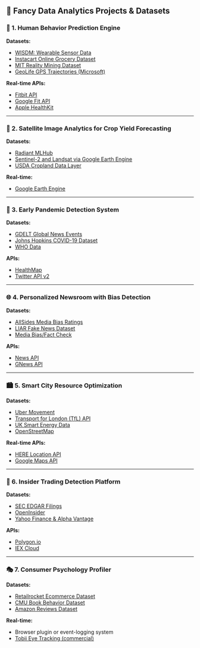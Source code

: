 ## 🚀 Fancy Data Analytics Projects & Datasets

### 🧠 1. Human Behavior Prediction Engine
**Datasets:**
- [WISDM: Wearable Sensor Data](https://www.cis.fordham.edu/wisdm/dataset.php)
- [Instacart Online Grocery Dataset](https://www.instacart.com/datasets/grocery-shopping-2017)
- [MIT Reality Mining Dataset](http://realitycommons.media.mit.edu/realitymining.html)
- [GeoLife GPS Trajectories (Microsoft)](https://www.microsoft.com/en-us/research/project/geolife-building-social-networks-using-human-location-history/)

**Real-time APIs:**
- [Fitbit API](https://dev.fitbit.com/build/reference/web-api/)
- [Google Fit API](https://developers.google.com/fit)
- [Apple HealthKit](https://developer.apple.com/healthkit/)

---

### 📡 2. Satellite Image Analytics for Crop Yield Forecasting
**Datasets:**
- [Radiant MLHub](https://mlhub.earth/)
- [Sentinel-2 and Landsat via Google Earth Engine](https://earthengine.google.com/datasets/)
- [USDA Cropland Data Layer](https://nassgeodata.gmu.edu/CropScape/)

**Real-time:**
- [Google Earth Engine](https://earthengine.google.com/)

---

### 🦠 3. Early Pandemic Detection System
**Datasets:**
- [GDELT Global News Events](https://www.gdeltproject.org/)
- [Johns Hopkins COVID-19 Dataset](https://github.com/CSSEGISandData/COVID-19)
- [WHO Data](https://data.who.int/)

**APIs:**
- [HealthMap](https://www.healthmap.org/)
- [Twitter API v2](https://developer.twitter.com/)

---

### 🌐 4. Personalized Newsroom with Bias Detection
**Datasets:**
- [AllSides Media Bias Ratings](https://www.allsides.com/media-bias/media-bias-ratings)
- [LIAR Fake News Dataset](https://www.cs.ucsb.edu/~william/data/liar_dataset.zip)
- [Media Bias/Fact Check](https://mediabiasfactcheck.com/)

**APIs:**
- [News API](https://newsapi.org/)
- [GNews API](https://gnews.io/)

---

### 🏙️ 5. Smart City Resource Optimization
**Datasets:**
- [Uber Movement](https://movement.uber.com/)
- [Transport for London (TfL) API](https://api.tfl.gov.uk/)
- [UK Smart Energy Data](https://data.gov.uk/dataset/electricity-consumption-statistics)
- [OpenStreetMap](https://www.openstreetmap.org/)

**Real-time APIs:**
- [HERE Location API](https://developer.here.com/)
- [Google Maps API](https://developers.google.com/maps/documentation)

---

### 💸 6. Insider Trading Detection Platform
**Datasets:**
- [SEC EDGAR Filings](https://www.sec.gov/edgar/search/)
- [OpenInsider](https://www.openinsider.com/)
- [Yahoo Finance & Alpha Vantage](https://www.alphavantage.co/)

**APIs:**
- [Polygon.io](https://polygon.io/)
- [IEX Cloud](https://iexcloud.io/)

---

### 🎭 7. Consumer Psychology Profiler
**Datasets:**
- [Retailrocket Ecommerce Dataset](https://www.kaggle.com/datasets/retailrocket/ecommerce-dataset)
- [CMU Book Behavior Dataset](http://www.cs.cmu.edu/~fmri/plosone/)
- [Amazon Reviews Dataset](https://nijianmo.github.io/amazon/index.html)

**Real-time:**
- Browser plugin or event-logging system
- [Tobii Eye Tracking (commercial)](https://www.tobii.com/)
